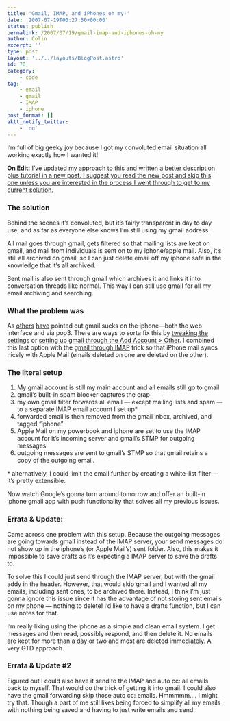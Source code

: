 ```yaml
---
title: 'Gmail, IMAP, and iPhones oh my!'
date: '2007-07-19T00:27:50+00:00'
status: publish
permalink: /2007/07/19/gmail-imap-and-iphones-oh-my
author: Colin
excerpt: ''
type: post
layout: '../../layouts/BlogPost.astro'
id: 70
category:
    - code
tag:
    - email
    - gmail
    - IMAP
    - iphone
post_format: []
aktt_notify_twitter:
    - 'no'
---
```

I’m full of big geeky joy because I got my convoluted email situation all working exactly how I wanted it!

<ins class="insertBlock" datetime="2007-07-26T21:05:38+00:00">**On Edit:** I’ve updated my approach to this and written a [better description plus tutorial in a new post](https://catcubed.com/2007/07/23/gmail-imap-and-iphones-part-2-the-tutorial/). I suggest you read the new post and skip this one unless you are interested in the process I went through to get to my current solution.</ins>

### The solution

Behind the scenes it’s convoluted, but it’s fairly transparent in day to day use, and as far as everyone else knows I’m still using my gmail address.

All mail goes through gmail, gets filtered so that mailing lists are kept on gmail, and mail from individuals is sent on to my iphone/apple mail. Also, it’s still all archived on gmail, so I can just delete email off my iphone safe in the knowledge that it’s all archived.

Sent mail is also sent through gmail which archives it and links it into conversation threads like normal. This way I can still use gmail for all my email archiving and searching.

### What the problem was

As [others](https://ask.metafilter.com/66186/Gmail-amp-iPhone-Problem) [have](https://www.intuitive.com/blog/gmail_on_apple_iphone_sucks.html) pointed out gmail sucks on the iphone—both the web interface and via pop3. There are ways to sorta fix this by [tweaking the settings](https://www.tuaw.com/2007/07/11/tuaw-tip-tell-gmail-not-to-send-your-iphone-a-copy-of-sent-mail/) or [setting up gmail through the Add Account &gt; Other](https://www.applegazette.com/iphone/the-true-fix-for-the-gmail-problem-on-the-iphone/). I combined this last option with the [gmail through IMAP](https://www.downloadsquad.com/2007/07/11/how-to-use-gmail-over-imap-and-tag-your-mail-too/) trick so that iPhone mail syncs nicely with Apple Mail (emails deleted on one are deleted on the other).

### The literal setup

1. My gmail account is still my main account and all emails still go to gmail
2. gmail’s built-in spam blocker captures the crap
3. my own gmail filter forwards all email — except mailing lists and spam — to a separate IMAP email account I set up\*
4. forwarded email is then removed from the gmail inbox, archived, and tagged “iphone”
5. Apple Mail on my powerbook and iphone are set to use the IMAP account for it’s incoming server and gmail’s STMP for outgoing messages
6. outgoing messages are sent to gmail’s STMP so that gmail retains a copy of the outgoing email.

\* alternatively, I could limit the email further by creating a white-list filter — it’s pretty extensible.

Now watch Google’s gonna turn around tomorrow and offer an built-in iphone gmail app with push functionality that solves all my previous issues.

### Errata &amp; Update:

Came across one problem with this setup. Because the outgoing messages are going towards gmail instead of the IMAP server, your send messages do not show up in the iphone’s (or Apple Mail’s) sent folder. Also, this makes it impossible to save drafts as it’s expecting a IMAP server to save the drafts to.

To solve this I could just send through the IMAP server, but with the gmail addy in the header. However, that would skip gmail and I wanted all my emails, including sent ones, to be archived there. Instead, I think I’m just gonna ignore this issue since it has the advantage of not storing sent emails on my phone — nothing to delete! I’d like to have a drafts function, but I can use notes for that.

I’m really liking using the iphone as a simple and clean email system. I get messages and then read, possibly respond, and then delete it. No emails are kept for more than a day or two and most are deleted immediately. A very GTD approach.

### Errata &amp; Update #2

Figured out I could also have it send to the IMAP and auto cc: all emails back to myself. That would do the trick of getting it into gmail. I could also have the gmail forwarding skip those auto cc: emails. Hmmmmm…. I might try that. Though a part of me still likes being forced to simplify all my emails with nothing being saved and having to just write emails and send.